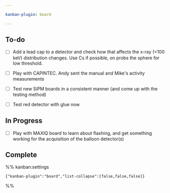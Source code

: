 ```yaml
---

kanban-plugin: board

---
```


## To-do

- [ ] Add a lead cap to a detector and check how that affects the x-ray (<100 keV) distribution changes. Use Cs if possible, on probs the sphere for low threshold.
- [ ] Play with CAPINTEC. Andy sent the manual and Mike's activity measurements
- [ ] Test new SiPM boards in a consistent manner (and come up with the testing method)
- [ ] Test red detector with glue now


## In Progress

- [ ] Play with MAXIQ board to learn about flashing, and get something working for the acquisition of the balloon detector(s)


## Complete





%% kanban:settings
```
{"kanban-plugin":"board","list-collapse":[false,false,false]}
```
%%
